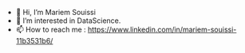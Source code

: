 - 👋 Hi, I’m Mariem Souissi
- 👀 I’m interested in DataScience.
- 📫 How to reach me :
https://www.linkedin.com/in/mariem-souissi-11b3531b6/



<!---
mariemsouissi1/mariemsouissi1 is a ✨ special ✨ repository because its `README.md` (this file) appears on your GitHub profile.
You can click the Preview link to take a look at your changes.
--->
